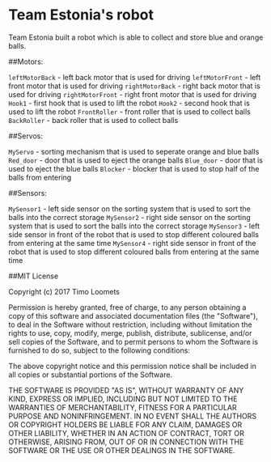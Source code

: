 Team Estonia's robot
====================

Team Estonia built a robot which is able to collect and store blue and orange balls.

##Motors:

`leftMotorBack` - left back motor that is used for driving
`leftMotorFront` - left front motor that is used for driving
`rightMotorBack` - right back motor that is used for driving
`rightMotorFront` - right front motor that is used for driving
`Hook1` - first hook that is used to lift the robot
`Hook2` - second hook that is used to lift the robot
`FrontRoller` - front roller that is used to collect balls
`BackRoller` - back roller that is used to collect balls

##Servos:


`MyServo` - sorting mechanism that is used to seperate orange and blue balls
`Red_door` - door that is used to eject the orange balls
`Blue_door` - door that is used to eject the blue balls
`Blocker` - blocker that is used to stop half of the balls from entering

##Sensors:

`MySensor1` - left side sensor on the sorting system that is used to sort the balls into the correct storage
`MySensor2` - right side sensor on the sorting system that is used to sort the balls into the correct storage
`MySensor3` - left side sensor in front of the robot that is used to stop different coloured balls from entering at the same time
`MySensor4` - right side sensor in front of the robot that is used to stop different coloured balls from entering at the same time

##MIT License

Copyright (c) 2017 Timo Loomets

Permission is hereby granted, free of charge, to any person obtaining a copy of this software and associated documentation files (the "Software"), to deal in the Software without restriction, including without limitation the rights to use, copy, modify, merge, publish, distribute, sublicense, and/or sell copies of the Software, and to permit persons to whom the Software is furnished to do so, subject to the following conditions:

The above copyright notice and this permission notice shall be included in all copies or substantial portions of the Software.

THE SOFTWARE IS PROVIDED "AS IS", WITHOUT WARRANTY OF ANY KIND, EXPRESS OR IMPLIED, INCLUDING BUT NOT LIMITED TO THE WARRANTIES OF MERCHANTABILITY, FITNESS FOR A PARTICULAR PURPOSE AND NONINFRINGEMENT. IN NO EVENT SHALL THE AUTHORS OR COPYRIGHT HOLDERS BE LIABLE FOR ANY CLAIM, DAMAGES OR OTHER LIABILITY, WHETHER IN AN ACTION OF CONTRACT, TORT OR OTHERWISE, ARISING FROM, OUT OF OR IN CONNECTION WITH THE SOFTWARE OR THE USE OR OTHER DEALINGS IN THE SOFTWARE.
